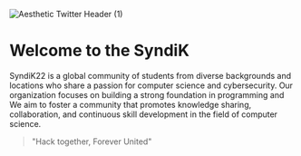 ![Aesthetic Twitter Header (1)](https://github.com/user-attachments/assets/19a3b43c-90e9-4879-afb7-a79713fb6eae)
# Welcome to the SyndiK
SyndiK22  is a global community of students from diverse backgrounds and locations who share a passion for computer science and cybersecurity. Our organization focuses on building a strong foundation in programming and We aim to foster a community that promotes knowledge sharing, collaboration, and continuous skill development in the field of computer science.

> "Hack together, Forever United"

